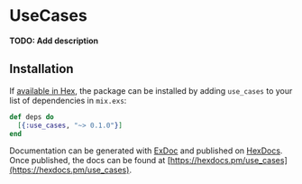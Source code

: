 # UseCases

**TODO: Add description**

## Installation

If [available in Hex](https://hex.pm/docs/publish), the package can be installed
by adding `use_cases` to your list of dependencies in `mix.exs`:

```elixir
def deps do
  [{:use_cases, "~> 0.1.0"}]
end
```

Documentation can be generated with [ExDoc](https://github.com/elixir-lang/ex_doc)
and published on [HexDocs](https://hexdocs.pm). Once published, the docs can
be found at [https://hexdocs.pm/use_cases](https://hexdocs.pm/use_cases).

